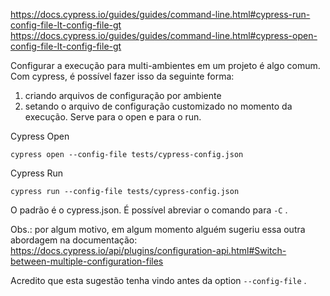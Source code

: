 https://docs.cypress.io/guides/guides/command-line.html#cypress-run-config-file-lt-config-file-gt
https://docs.cypress.io/guides/guides/command-line.html#cypress-open-config-file-lt-config-file-gt

Configurar a execução para multi-ambientes em um projeto é algo comum.
Com cypress, é possível fazer isso da seguinte forma:
1. criando arquivos de configuração por ambiente
2. setando o arquivo de configuração customizado no momento da execução. Serve para o open e para o run.

Cypress Open

`cypress open --config-file tests/cypress-config.json`

Cypress Run

`cypress run --config-file tests/cypress-config.json`

O padrão é o cypress.json. É possível abreviar o comando para `-C` .



Obs.: por algum motivo, em algum momento alguém sugeriu essa outra abordagem na documentação:
https://docs.cypress.io/api/plugins/configuration-api.html#Switch-between-multiple-configuration-files

Acredito que esta sugestão tenha vindo antes da option `--config-file` .
